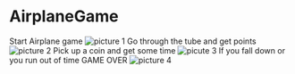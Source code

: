 # AirplaneGame
Start Airplane game
![picture 1](https://cloud.githubusercontent.com/assets/11097356/20367964/24398842-ac52-11e6-9cd1-e3b8d9211652.png)
Go through the tube and get points
![picture 2](https://cloud.githubusercontent.com/assets/11097356/20367965/243a414c-ac52-11e6-90cd-84e2b2ea57c7.png)
Pick up a coin and get some time
![picute 3](https://cloud.githubusercontent.com/assets/11097356/20367967/243b094c-ac52-11e6-8ca7-42e411e2ba4a.png)
If you fall down or you run out of time GAME OVER
![picture 4](https://cloud.githubusercontent.com/assets/11097356/20367966/243a7fe0-ac52-11e6-904a-ee8243e2b46a.png)
